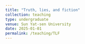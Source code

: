 ```yaml
---
title: "Truth, lies, and fiction"
collection: teaching
type: undergraduate
venue: Sun Yat-sen University
date: 2025-01-01
permalink: /teaching/TLF
---
```

